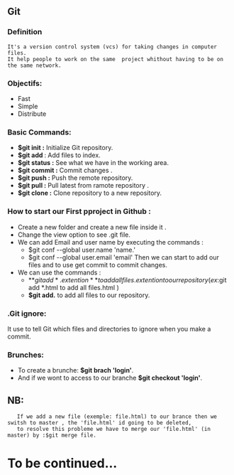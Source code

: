 ## Git 

### **Definition**
    It's a version control system (vcs) for taking changes in computer files.
    It help people to work on the same  project whithout having to be on the same network.

### **Objectifs:**
+ Fast
+ Simple 
+ Distribute

### **Basic Commands:**
 + **$git init :** Initialize Git repository.
 + **$git add <file name>** : Add files to index.
 + **$git status :** See what we have in the working area.
 + **$git commit :** Commit changes .
 + **$git push :** Push the remote repository.
 + **$git pull :** Pull latest from ramote repository .
 + **$git clone :** Clone repository to a new repository.

### **How to start our First pproject in Github :**
+ Create a new folder and create a new file inside it .
+ Change the view option to see .git file.
+ We can add Email and user name by executing the commands :
  + $git conf --global user.name 'name.'
  + $git conf --global user.email 'email'
 Then we can start  to add our files and to use get commit
 to commit changes.
+ We can use the commands :
  + **$git add *.extention** to add all files.extention to our  repository 
    (ex:$git add *.html to add all files.html )
  + **$git add.** to add all files to our repository.


### **.Git ignore:**
 It use to tell Git which files and directories to ignore when you make a commit.

### **Brunches:**
 + To create a brunche:  **$git brach 'login'**.
 + And if we wont to access to our branche  **$git checkout 'login'**.

## NB:
       If we add a new file (exemple: file.html) to our brance then we switsh to master , the 'file.html' id going to be deleted, 
       to resolve this probleme we have to merge our 'file.html' (in master) by :$git merge file.

# To be continued...
